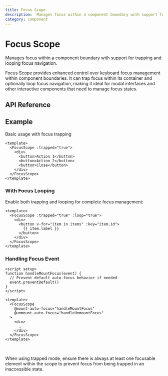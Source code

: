 ```yaml
---
title: Focus Scope
description:  Manages focus within a component boundary with support for trapping and looping focus navigation.
category: component
---
```


# Focus Scope

<Description>
 Manages focus within a component boundary with support for trapping and looping focus navigation.
</Description>

Focus Scope provides enhanced control over keyboard focus management within component boundaries. It can trap focus within its container and optionally loop focus navigation, making it ideal for modal interfaces and other interactive components that need to manage focus states.

## API Reference

<!-- @include: @/meta/FocusScope.md -->

## Example

Basic usage with focus trapping

```vue line=2
<template>
  <FocusScope :trapped="true">
    <div>
      <button>Action 1</button>
      <button>Action 2</button>
      <button>Close</button>
    </div>
  </FocusScope>
</template>
```

### With Focus Looping

Enable both trapping and looping for complete focus management:

```vue line=2
<template>
  <FocusScope :trapped="true" :loop="true">
    <div>
      <button v-for="item in items" :key="item.id">
        {{ item.label }}
      </button>
    </div>
  </FocusScope>
</template>
```

### Handling Focus Event

```vue line=2-5
<script setup>
function handleMountFocus(event) {
  // Prevent default auto-focus behavior if needed
  event.preventDefault()
}
</script>

<template>
  <FocusScope
    @mount-auto-focus="handleMountFocus"
    @unmount-auto-focus="handleUnmountFocus"
  >
    <div>
      …
    </div>
  </FocusScope>
</template>
```

<br>

<Callout type="warning">

When using trapped mode, ensure there is always at least one focusable element within the scope to prevent focus from being trapped in an inaccessible state.

</Callout>
